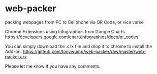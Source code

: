 # web-packer
packing webpages from PC to Cellphone via QR Code, or vice verse

Chrome Extensions using Infographics from Google Charts
https://developers.google.com/chart/infographics/docs/qr_codes

You can simply download the .crx file and drop it to chrome to install the Add-on.
https://github.com/tonywump/web-packer/raw/master/web-packer.crx

Please let me know if you have any comments.
